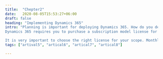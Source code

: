 ```yaml
---
title:  "Chepter2"
date:   2020-08-05T15:53:27+06:00
draft: false
heading: "Implementing Dynamics 365"
intro: "Planning is important for deploying Dynamics 365. How do you deploy Dynamics 365 in terms of cost schedule scope?
Dynamics 365 requires you to purchase a subscription model license for each user according to the features you need. The 'required functionality' will be clear in the scope of the deployment project.

It is very important to choose the right license for your scope. Monthly payments vary depending on the type of license. In most companies, the required functions (= license) differ depending on the department or job title."
tags: ["artival5", "artical6", "artical7", "artical8"] 

---
```


